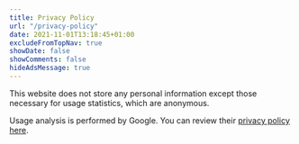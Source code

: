 ```yaml
---
title: Privacy Policy
url: "/privacy-policy"
date: 2021-11-01T13:18:45+01:00
excludeFromTopNav: true
showDate: false
showComments: false
hideAdsMessage: true
---
```


This website does not store any personal information except those necessary for usage statistics, which are anonymous.

Usage analysis is performed by Google. You can review their [privacy policy here](https://policies.google.com/privacy?hl=en-US).
